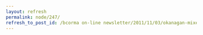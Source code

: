 ```yaml
---
layout: refresh
permalink: node/247/
refresh_to_post_id: /bcorma on-line newsletter/2011/11/03/okanagan-mixed-use-trails-under-attack-have-your-say
---
```

